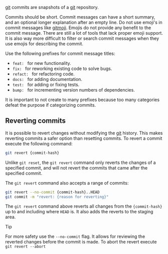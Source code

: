 [git](git.md) commits are snapshots of a [git](git.md) repository.

Commits should be short.
Commit messages can have a short summary, and an optional longer explanation after an empty line.
Do not use emoji's in commit messages like [gitmoji](https://gitmoji.dev/). 
Emojis do not provide any benefit to the commit message.
There are still a lot of tools that lack proper emoji support.
It is also way more difficult to filter or search commit messages when they use emojis for describing the commit.

Use the following prefixes for commit message titles:

- `feat: ` for new functionality.
- `fix: ` for reworking existing code to solve bugs.
- `refact: ` for refactoring code.
- `docs: ` for adding documentation.
- `test: ` for adding or fixing tests.
- `bump: ` for incrementing version numbers of dependencies.

It is important to not create to many prefixes because too many categories defeat the purpose if categorizing commits.

## Reverting commits

It is possible to revert changes without modifying the [git](git.md) history.
This makes reverting commits a safer option than resetting commits.
To revert a commit execute the following command:

```sh
git revert {commit-hash}
```

Unlike `git reset`, the `git revert` command only reverts the changes of a specified commit, and will not revert the commits that came after the specified commit.

The `git revert` command also accepts a range of commits:

```sh
git revert --no-commit {commit-hash}..HEAD
git commit -m "revert: {reason for reverting}"
```

The `git revert` command above reverts all changes from the `{commit-hash}` up to and including where `HEAD` is.
It also adds the reverts to the staging area.

> [!TIP]
> For more safety use the `--no-commit` flag.
> It allows for reviewing the reverted changes before the commit is made.
> To abort the revert execute `git revert --abort`
